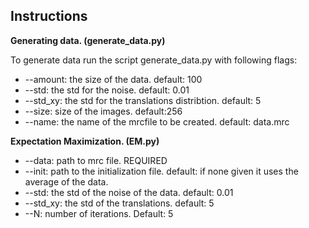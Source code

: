 ## Instructions 

**Generating data. (generate_data.py)**

To generate data run the script generate_data.py with following flags:

- --amount: the size of the data. default: 100 
- --std: the std for the noise. default: 0.01
- --std_xy: the std for the translations distribtion. default: 5 
- --size: size of the images. default:256
- --name: the name of the mrcfile to be created. default: data.mrc

**Expectation Maximization. (EM.py)** 

- --data: path to mrc file. REQUIRED 
- --init: path to the initialization file. default: if none given it uses the average of the data.
- --std: the std of the noise of the data. default: 0.01
- --std_xy: the std of the translations. default: 5
- --N: number of iterations. Default: 5 
